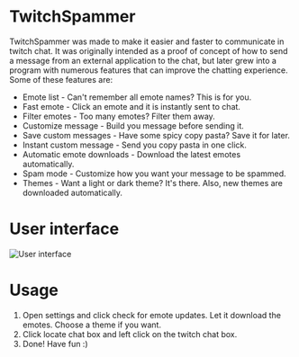 # TwitchSpammer

TwitchSpammer was made to make it easier and faster to communicate in twitch chat. It was originally intended as a proof of concept of how to send a message from an external application to the chat, 
but later grew into a program with numerous features that can improve the chatting experience. Some of these features are:


* Emote list - Can't remember all emote names? This is for you.
* Fast emote - Click an emote and it is instantly sent to chat.
* Filter emotes - Too many emotes? Filter them away.
* Customize message - Build you message before sending it.
* Save custom messages - Have some spicy copy pasta? Save it for later.
* Instant custom message - Send you copy pasta in one click.
* Automatic emote downloads - Download the latest emotes automatically.
* Spam mode - Customize how you want your message to be spammed.
* Themes - Want a light or dark theme? It's there. Also, new themes are downloaded automatically.

# User interface

![User interface](https://puu.sh/FeH8a/78caf92f11.png)

# Usage
1. Open settings and click check for emote updates. Let it download the emotes. Choose a theme if you want.
1. Click locate chat box and left click on the twitch chat box.
1. Done! Have fun :)
